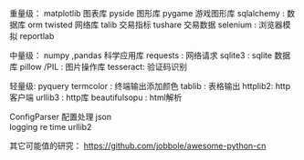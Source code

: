 重量级：
  matplotlib 图表库
  pyside 图形库
  pygame 游戏图形库
  sqlalchemy : 数据库 orm 
  twisted 网络库
  talib 交易指标
  tushare 交易数据
  selenium : 浏览器模拟
  reportlab

中量级： 
  numpy ,pandas 科学应用库
  requests : 网络请求
  sqlite3 : sqlite 数据库
  pillow /PIL : 图片操作库
  tesseract:  验证码识别

轻量级:
  pyquery
  termcolor : 终端输出添加颜色
  tablib : 表格输出
  httplib2:  http客户端
  urllib3 : http库
  beautifulsopu : html解析

  ConfigParser  配置处理
  json  
  logging
  re
  time
  urllib2


其它可能值的研究：
https://github.com/jobbole/awesome-python-cn
